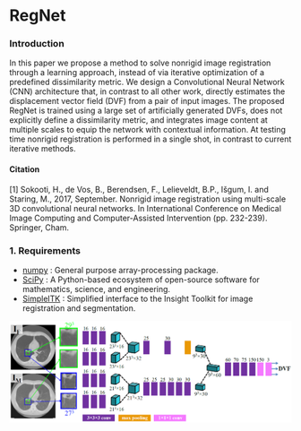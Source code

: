 RegNet
==========


### Introduction
In this paper we propose a method to solve nonrigid image registration through a learning approach, instead of via iterative optimization of a predefined dissimilarity metric. We design a Convolutional Neural Network (CNN) architecture that, in contrast to all other work, directly estimates the displacement vector field (DVF) from a pair of input images. The proposed RegNet is trained using a large set of artificially generated DVFs, does not explicitly define a dissimilarity metric, and integrates image content at multiple scales to equip the network with contextual information. At testing time nonrigid registration is performed in a single shot, in contrast to current iterative methods.



#### Citation

[1] Sokooti, H., de Vos, B., Berendsen, F., Lelieveldt, B.P., Išgum, I. and Staring, M., 2017, September. Nonrigid image registration using multi-scale 3D convolutional neural networks. In International Conference on Medical Image Computing and Computer-Assisted Intervention (pp. 232-239). Springer, Cham.
	
### 1. Requirements
- [numpy](http://www.numpy.org/) : General purpose array-processing package.
- [SciPy](https://www.scipy.org/) : A Python-based ecosystem of open-source software for mathematics, science, and engineering.
- [SimpleITK](http://www.simpleitk.org/) : Simplified interface to the Insight Toolkit for image registration and segmentation.
	

![alt text](Documentation/RegNet.PNG "RegNet Design")